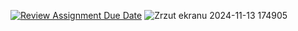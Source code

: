 [![Review Assignment Due Date](https://classroom.github.com/assets/deadline-readme-button-22041afd0340ce965d47ae6ef1cefeee28c7c493a6346c4f15d667ab976d596c.svg)](https://classroom.github.com/a/1iu8NCW3)
![Zrzut ekranu 2024-11-13 174905](https://github.com/user-attachments/assets/8dd09d2a-ab2a-4cb7-864e-1bb0657fde18)
